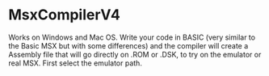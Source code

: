# MsxCompilerV4
Works on Windows and Mac OS. Write your code in BASIC (very similar to the Basic MSX but with some differences) and the compiler will create a Assembly file that will go directly on .ROM or .DSK, to try on the emulator or real MSX.
First select the emulator path.
